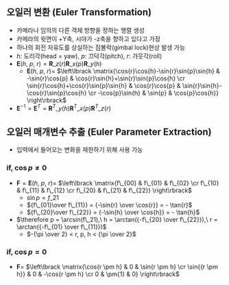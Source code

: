 ## 오일러 변환 (Euler Transformation)
- 카메라나 임의의 다른 객체 방향을 정하는 행렬 생성
- 카메라의 윗면이 +Y축, 시야가 -z축을 향하고 있다고 가정
- 하나의 회전 자유도를 상실하는 짐볼락(gimbal lock)현상 발생 가능
- $h$: 도리각(head = yaw), $p$: 끄덕각(pitch), $r$: 갸웃각(roll)
- $\textbf{E}(h,\ p,\ r) = \textbf{R}\_{z}(r)\textbf{R}\_{x}(p)\textbf{R}\_{y}(h)$
  - $\textbf{E}(h,\ p,\ r) =$ $\left\lbrack \matrix{\cos{r}\cos{h}-\sin{r}\sin{p}\sin{h} & -\sin{r}\cos{p} & \cos{r}\sin{h}+\sin{r}\sin{p}\cos{h} \cr \sin{r}\cos{h}+\cos{r}\sin{p}\sin{h} & \cos{r}\cos{p} & \sin{r}\sin{h}-\cos{r}\sin{p}\cos{h} \cr -\cos{p}\sin{h} & \sin{p} & \cos{p}\cos{h}} \right\rbrack$   
- $\textbf{E}^{-1} = \textbf{E}^{T} = \textbf{R}^{T}\_{y}(h)\textbf{R}^{T}\_{x}(p)\textbf{R}^{T}\_{z}(r)$ 

## 오일러 매개변수 추출 (Euler Parameter Extraction)
- 입력에서 들어오는 변화을 제한하기 위해 사용 가능
### if, $\cos{p} \not ={0}$
- $\textbf{F} = \textbf{E}(h,\ p,\ r) =$ $\left\lbrack \matrix{f\_{00} & f\_{01} & f\_{02} \cr f\_{10} & f\_{11} & f\_{12} \cr f\_{20} & f\_{21} & f\_{22}} \right\rbrack$
  - $\sin{p} = f\_{21}$
  - ${f\_{01}\over f\_{11}} = {-\sin{r} \over \cos{r}} = - \tan{r}$
  - ${f\_{20}\over f\_{22}} = {-\sin{h} \over \cos{h}} = - \tan{h}$
- $\therefore p = \arcsin(f\_21),\ h = \arctan({-f\_{20} \over f\_{22}}),\ r = \arctan({-f\_{01} \over f\_{11}})$
  - $-{\pi \over 2} < r, p, h < {\pi \over 2}$
### if, $\cos{p} = 0$
- $\textbf{F} =$ $\left\lbrack \matrix{\cos{r \pm h} & 0 & \sin{r \pm h} \cr \sin{{r \pm h}} & 0 & -\cos{r \pm h} \cr 0 & \pm{1} & 0} \right\rbrack$ 
